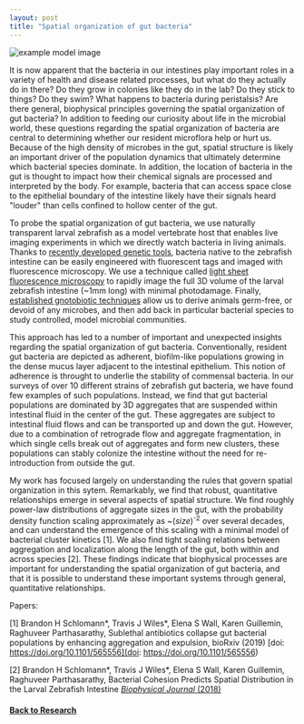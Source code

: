 ```yaml
---
layout: post
title: "Spatial organization of gut bacteria"
---
```

![example model image]({{site.baseurl}}/assets/ent_mip.jpg)

It is now apparent that the bacteria in our intestines play important roles in a variety of health and disease related processes, but what do they actually do in there? Do they grow in colonies like they do in the lab? Do they stick to things? Do they swim? What happens to bacteria during peristalsis? Are there general, biophysical principles governing the spatial organization of gut bacteria? In addition to feeding our curiosity about life in the microbial world, these questions regarding the spatial organization of bacteria are central to determining whether our resident microflora help or hurt us. Because of the high density of microbes in the gut, spatial structure is likely an important driver of the population dynamics that ultimately determine which bacterial species dominate. In addition, the location of bacteria in the gut is thought to impact how their chemical signals are processed and interpreted by the body. For example, bacteria that can access space close to the epithelial boundary of the intestine likely  have their signals heard "louder" than cells confined to hollow center of the gut. 

To probe the spatial organization of gut bacteria, we use naturally transparent larval zebrafish as a model vertebrate host that enables live imaging experiments in which we directly watch bacteria in living animals. Thanks to [recently developed genetic tools](https://mbio.asm.org/content/9/5/e01877-18), bacteria native to the zebrafish intestine can be easily engineered with fluorescent tags and imaged with fluorescence microscopy. We use a technique called [light sheet fluorescence microscopy](https://www.sciencedirect.com/science/article/pii/S1369527417301376?via%3Dihub) to rapidly image the full 3D volume of the larval zebrafish intestine (~1mm long) with minimal photodamage. Finally, [established gnotobiotic techniques](https://www.sciencedirect.com/science/article/pii/S0091679X16301571?via%3Dihub) allow us to derive animals germ-free, or devoid of any microbes, and then add back in particular bacterial species to study controlled, model microbial communities.

This approach has led to a number of important and unexpected insights regarding the spatial organization of gut bacteria. Conventionally, resident gut bacteria are depicted as adherent, biofilm-like populations growing in the dense mucus layer adjacent to the intestinal epithelium. This notion of adherence is throught to underlie the stability of commensal bacteria. In our surveys of over 10 different strains of zebrafish gut bacteria, we have found few examples of such populations. Instead, we find that gut bacterial populations are dominated by 3D aggregates that are suspended within intestinal fluid in the center of the gut. These aggregates are subject to intestinal fluid flows and can be transported up and down the gut. However, due to a combination of retrograde flow and aggregate fragmentation, in which single cells break out of aggregates and form new clusters, these populations can stably colonize the intestine without the need for re-introduction from outside the gut. 

My work has focused largely on understanding the rules that govern spatial organization in this sytem. Remarkably, we find that robust, quantitative relationships emerge in several aspects of spatial structure. We find roughly power-law distributions of aggregate sizes in the gut, with the probability density function scaling approximately as ~(*size*)<sup>-2</sup> over several decades, and can understand the emergence of this scaling with a minimal model of bacterial cluster kinetics [1]. We also find  tight scaling relations between aggregation and localization along the length of the gut, both within and across species [2]. These findings indicate that biophysical processes are important for understanding the spatial organization of gut bacteria, and that it is possible to understand these important systems through general, quantitative relationships.

Papers:

[1] Brandon H Schlomann\*, Travis J Wiles\*, Elena S Wall, Karen Guillemin, Raghuveer Parthasarathy, Sublethal antibiotics collapse gut bacterial populations by enhancing aggregation and expulsion, bioRxiv (2019) [doi: https://doi.org/10.1101/565556](doi: https://doi.org/10.1101/565556)

[2] Brandon H Schlomann\*, Travis J Wiles\*, Elena S Wall, Karen Guillemin, Raghuveer Parthasarathy, Bacterial Cohesion Predicts Spatial Distribution in the Larval Zebrafish Intestine [*Biophysical Journal* (2018)](https://www.sciencedirect.com/science/article/pii/S0006349518311652)


#### [Back to Research]({{site.baseurl}}/research)





